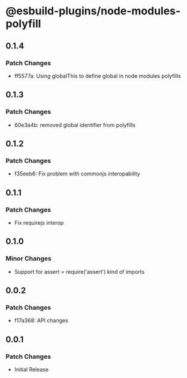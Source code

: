 # @esbuild-plugins/node-modules-polyfill

## 0.1.4

### Patch Changes

-   ff5577a: Using globalThis to define global in node modules polyfills

## 0.1.3

### Patch Changes

-   60e3a4b: removed global identifier from polyfills

## 0.1.2

### Patch Changes

-   f35eeb6: Fix problem with commonjs interopability

## 0.1.1

### Patch Changes

-   Fix requirejs interop

## 0.1.0

### Minor Changes

-   Support for assert = require('assert') kind of imports

## 0.0.2

### Patch Changes

-   f17a368: API changes

## 0.0.1

### Patch Changes

-   Initial Release
